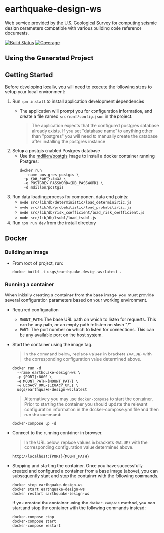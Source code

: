 # earthquake-design-ws
Web service provided by the U.S. Geological Survey for computing seismic
design parameters compatible with various building code reference documents.

[![Build Status](https://travis-ci.org/usgs/earthquake-design-ws.svg?branch=master)](https://travis-ci.org/usgs/earthquake-design-ws)
[![Coverage](https://codecov.io/github/usgs/earthquake-design-ws/coverage.svg?branch=master)](https://codecov.io/github/usgs/earthquake-design-ws?branch=master)

Using the Generated Project
---------------------------

## Getting Started

Before developing locally, you will need to execute the following steps to
setup your local environment:

1. Run `npm install` to install application development dependencies
    - The application will prompt you for configuration information,
      and create a file named `src/conf/config.json` in the project.

      > The application expects that the configured postgres database already
      > exists. If you set "database name" to anything other than "postgres"
      > you will need to manually create the database after installing the
      > postgres instance
1. Setup a postgis enabled Postgres database
    - Use the [mdillon/postgis](https://hub.docker.com/r/mdillon/postgis/)
      image to install a docker container running Postgres:
      ```
      docker run
        --name postgres-postgis \
        -p {DB_PORT}:5432 \
        -e POSTGRES_PASSWORD={DB_PASSWORD} \
        -d mdillon/postgis
      ```
1. Run data loading process for component data end points:
    - `node src/lib/db/deterministic/load_deterministic.js`
    - `node src/lib/db/probabilistic/load_probabilistic.js`
    - `node src/lib/db/risk_coefficient/load_risk_coefficient.js`
    - `node src/lib/db/tsubl/load_tsubl.js`
1. Run `npm run dev` from the install directory


## Docker

### Building an image

- From root of project, run:
    ```
    docker build -t usgs/earthquake-design-ws:latest .
    ```

### Running a container

When initially creating a container from the base image, you must provide
several configuration parameters based on your working environment.

- Required configuration
  - `MOUNT_PATH`: The base URL path on which to listen for requests. This can
                  be any path, or an empty path to listen on slash "/".
  - `PORT`: The port number on which to listen for connections. This can be
            any available port on the host system.

- Start the container using the image tag.

  > In the command below, replace values in brackets `{VALUE}` with the
  > corresponding configuration value determined above.

    ```
    docker run -d
      --name earthquake-design-ws \
      -p {PORT}:8000 \
      -e MOUNT_PATH={MOUNT_PATH} \
      -e LEGACY_URL={LEGACY_URL} \
      usgs/earthquake-design-ws:latest
    ```

  > Alternatively you may use `docker-compose` to start the container. Prior to
  > starting the container you should update the relevant configuration
  > information in the docker-compose.yml file and then run the command:
    ```
    docker-compose up -d
    ```

- Connect to the running container in browser.

  > In the URL below, replace values in brackets `{VALUE}` with the
  > corresponding configuration value determined above.

  ```
  http://localhost:{PORT}{MOUNT_PATH}
  ```

- Stopping and starting the container. Once you have successfully created
  and configured a container from a base image (above), you can subsequently
  start and stop the container with the following commands.
  ```
  docker stop earthquake-design-ws
  docker start earthquake-design-ws
  docker restart earthquake-design-ws
  ```

  If you created the container using the `docker-compose` method, you can
  start and stop the container with the following commands instead:
  ```
  docker-compose stop
  docker-compose start
  docker-compose restart
  ```

